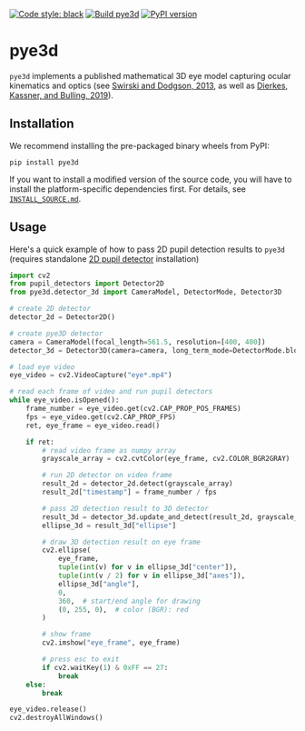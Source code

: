 [![Code style: black](https://img.shields.io/badge/code%20style-black-000000.svg)](https://github.com/psf/black)
[![Build pye3d](https://github.com/pupil-labs/pye3d-detector/actions/workflows/build-pye3d.yml/badge.svg)](https://github.com/pupil-labs/pye3d-detector/actions/workflows/build-pye3d.yml)
[![PyPI version](https://badge.fury.io/py/pye3d.svg)](https://badge.fury.io/py/pye3d)

# pye3d

`pye3d` implements a published mathematical 3D eye model capturing ocular kinematics and optics (see [Swirski and Dodgson, 2013](https://www.researchgate.net/publication/264658852_A_fully-automatic_temporal_approach_to_single_camera_glint-free_3D_eye_model_fitting "Swirski and Dodgson, 2013"), as well as [Dierkes, Kassner, and Bulling, 2019](https://www.researchgate.net/publication/333490770_A_fast_approach_to_refraction-aware_eye-model_fitting_and_gaze_prediction "Dierkes, Kassner, and Bulling, 2019")).

## Installation
We recommend installing the pre-packaged binary wheels from PyPI:
```
pip install pye3d
```

If you want to install a modified version of the source code, you will have to install
the platform-specific dependencies first. For details, see [`INSTALL_SOURCE.md`](INSTALL_SOURCE.md).


## Usage

Here's a quick example of how to pass 2D pupil detection results to `pye3d` (requires standalone 
[2D pupil detector](https://github.com/pupil-labs/pupil-detectors/) installation)

```python
import cv2
from pupil_detectors import Detector2D
from pye3d.detector_3d import CameraModel, DetectorMode, Detector3D

# create 2D detector
detector_2d = Detector2D()

# create pye3D detector
camera = CameraModel(focal_length=561.5, resolution=[400, 400])
detector_3d = Detector3D(camera=camera, long_term_mode=DetectorMode.blocking)

# load eye video
eye_video = cv2.VideoCapture("eye*.mp4")

# read each frame of video and run pupil detectors
while eye_video.isOpened():
    frame_number = eye_video.get(cv2.CAP_PROP_POS_FRAMES)
    fps = eye_video.get(cv2.CAP_PROP_FPS)
    ret, eye_frame = eye_video.read()

    if ret:
        # read video frame as numpy array
        grayscale_array = cv2.cvtColor(eye_frame, cv2.COLOR_BGR2GRAY)

        # run 2D detector on video frame
        result_2d = detector_2d.detect(grayscale_array)
        result_2d["timestamp"] = frame_number / fps

        # pass 2D detection result to 3D detector
        result_3d = detector_3d.update_and_detect(result_2d, grayscale_array)
        ellipse_3d = result_3d["ellipse"]

        # draw 3D detection result on eye frame
        cv2.ellipse(
            eye_frame,
            tuple(int(v) for v in ellipse_3d["center"]),
            tuple(int(v / 2) for v in ellipse_3d["axes"]),
            ellipse_3d["angle"],
            0,
            360,  # start/end angle for drawing
            (0, 255, 0),  # color (BGR): red
        )

        # show frame
        cv2.imshow("eye_frame", eye_frame)

        # press esc to exit
        if cv2.waitKey(1) & 0xFF == 27:
            break
    else:
        break

eye_video.release()
cv2.destroyAllWindows()

```
